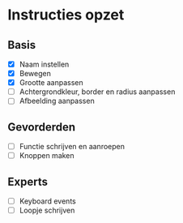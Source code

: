 Instructies opzet
=================

Basis
-----
- [x] Naam instellen
- [x] Bewegen
- [x] Grootte aanpassen
- [ ] Achtergrondkleur, border en radius aanpassen
- [ ] Afbeelding aanpassen

Gevorderden
-----------
- [ ] Functie schrijven en aanroepen
- [ ] Knoppen maken

Experts
-------
- [ ] Keyboard events
- [ ] Loopje schrijven
